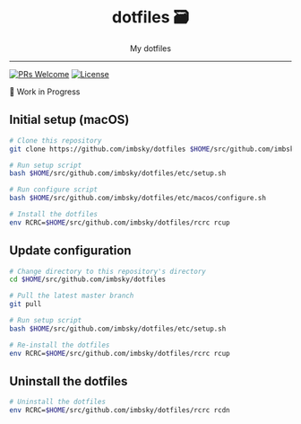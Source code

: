 <div align="center">
<h1>dotfiles 🗃</h1>
My dotfiles
</div>
<hr />

[![PRs Welcome](https://img.shields.io/badge/PRs-welcome-brightgreen.svg)](http://makeapullrequest.com)
[![License](https://img.shields.io/github/license/imbsky/dotfiles?color=brightgreen)](https://github.com/imbsky/dotfiles/blob/master/LICENSE)

🚧 Work in Progress

## Initial setup (macOS)

```bash
# Clone this repository
git clone https://github.com/imbsky/dotfiles $HOME/src/github.com/imbsky/dotfiles

# Run setup script
bash $HOME/src/github.com/imbsky/dotfiles/etc/setup.sh

# Run configure script
bash $HOME/src/github.com/imbsky/dotfiles/etc/macos/configure.sh

# Install the dotfiles
env RCRC=$HOME/src/github.com/imbsky/dotfiles/rcrc rcup
```

## Update configuration

```bash
# Change directory to this repository's directory
cd $HOME/src/github.com/imbsky/dotfiles

# Pull the latest master branch
git pull

# Run setup script
bash $HOME/src/github.com/imbsky/dotfiles/etc/setup.sh

# Re-install the dotfiles
env RCRC=$HOME/src/github.com/imbsky/dotfiles/rcrc rcup
```

## Uninstall the dotfiles

```bash
# Uninstall the dotfiles
env RCRC=$HOME/src/github.com/imbsky/dotfiles/rcrc rcdn
```
